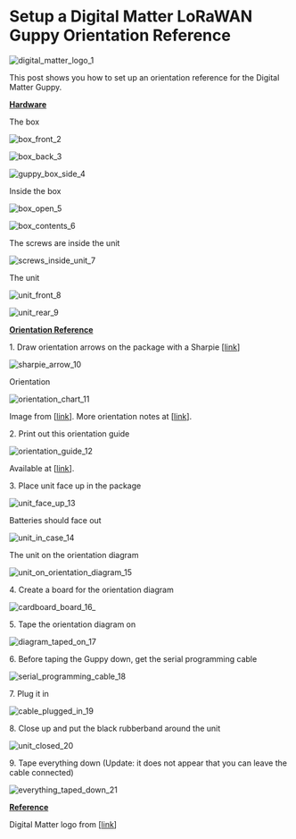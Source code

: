 # Setup a Digital Matter LoRaWAN Guppy Orientation Reference

![digital_matter_logo_1](digital_matter_logo_1.jpeg)

This post shows you how to set up an orientation reference for the Digital Matter Guppy.

**<u><span>Hardware</span></u>**

The box

![box_front_2](box_front_2.jpg)

![box_back_3](box_back_3.jpg)

![guppy_box_side_4](guppy_box_side_4.jpg)

Inside the box

![box_open_5](box_open_5.jpg)

![box_contents_6](box_contents_6.jpg)

The screws are inside the unit

![screws_inside_unit_7](screws_inside_unit_7.jpg)

The unit

![unit_front_8](unit_front_8.jpg)

![unit_rear_9](unit_rear_9.jpg)

**<u><span>Orientation Reference</span></u>**

1\. Draw orientation arrows on the package with a Sharpie \[[<u><span>link</span></u>](https://www.sharpie.com/markers)\]

![sharpie_arrow_10](sharpie_arrow_10.jpg)

Orientation

![orientation_chart_11](orientation_chart_11.png)

Image from \[[<u><span>link</span></u>](https://support.digitalmatter.com/support/solutions/articles/16000063353-configuration-and-usage-guide)\]. More orientation notes at \[[<u><span>link</span></u>](https://support.digitalmatter.com/support/solutions/articles/16000082220-guppy-tilt-static-angle-output-examples)\].

2\. Print out this orientation guide

![orientation_guide_12](orientation_guide_12.png)

Available at \[[<u><span>link</span></u>](https://drive.google.com/open?id=1SyeaAt-FaCqTPhi1yBZ6xRznIIaU_bY1)\].

3\. Place unit face up in the package

![unit_face_up_13](unit_face_up_13.jpg)

Batteries should face out

![unit_in_case_14](unit_in_case_14.jpg)

The unit on the orientation diagram

![unit_on_orientation_diagram_15](unit_on_orientation_diagram_15.jpg)

4\. Create a board for the orientation diagram

![cardboard_board_16_](cardboard_board_16_.jpg)

5\. Tape the orientation diagram on

![diagram_taped_on_17](diagram_taped_on_17.jpg)

6\. Before taping the Guppy down, get the serial programming cable

![serial_programming_cable_18](serial_programming_cable_18.jpg)

7\. Plug it in

![cable_plugged_in_19](cable_plugged_in_19.jpg)

8\. Close up and put the black rubberband around the unit

![unit_closed_20](unit_closed_20.jpg)

9\. Tape everything down (Update: it does not appear that you can leave the cable connected)

![everything_taped_down_21](everything_taped_down_21.jpg)

**<u><span>Reference</span></u>**

Digital Matter logo from \[[<u><span>link</span></u>](https://partners.sigfox.com/assets/media-for/58b80b11172d940cfc466151?type=company)\]